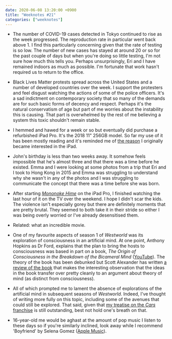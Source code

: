 ```yaml
---
date: 2020-06-08 13:20:00 +0900
title: "Weeknotes #21"
categories: ["weeknotes"]
---
```


- The number of COVID-19 cases detected in Tokyo continued to rise as the week progressed. The reproduction rate in particular went back above 1. I find this particularly concerning given that the rate of testing is so low. The number of new cases has stayed at around 20 or so for the past couple of days but when you're doing so little testing, I'm not sure how much this tells you. Perhaps unsurprisingly, Eri and I have remained indoors as much as possible. I'm fortunate that work hasn't required us to return to the office.

- Black Lives Matter protests spread across the United States and a number of developed countries over the week. I support the protesters and feel disgust watching the actions of some of the police officers. It's a sad indictment on contemporary society that so many of the demands are for such basic forms of decency and respect. Perhaps it's the natural conservatism of age but part of me worries about the instability this is causing. That part is overwhelmed by the rest of me believing a system this toxic shouldn't remain stable.

- I hemmed and hawed for a week or so but eventually did purchase a refurbished iPad Pro. It's the 2018 11" 256GB model. So far my use of it has been mostly reading and it's reminded me of [the reason](https://inqk.net/weblog/2010/435/) I originally became interested in the iPad.

- John's birthday is less than two weeks away. It somehow feels impossible that he's almost three and that there was a time before he existed. Emma and I were looking at some photos from a trip that Eri and I took to Hong Kong in 2015 and Emma was struggling to understand why she wasn't in any of the photos and I was struggling to communicate the concept that there was a time before she was born.

- After starting [_Mononoke Hime_](https://en.wikipedia.org/wiki/Princess_Mononoke) on the iPad Pro, I finished watching the last hour of it on the TV over the weekend. I hope I didn't scar the kids. The violence isn't especially gorey but there are definitely moments that are pretty brutal. They seemed to both take it in their stride so either I was being overly worried or I've already desensitised them.

- Related: what an incredible movie.

- One of my favourite aspects of season 1 of _Westworld_ was its exploration of consciousness in an artificial mind. At one point, Anthony Hopkins as Dr Ford, explains that the plan to bring the hosts to consciousness was based in part on a book, _The Origin of Consciousness in the Breakdown of the Bicameral Mind_ ([YouTube](https://youtu.be/fs9Wyuub3jY)). The theory of the book has been debunked but Scott Alexander has written [a review of the book](https://slatestarcodex.com/2020/06/01/book-review-origin-of-consciousness-in-the-breakdown-of-the-bicameral-mind/) that makes the interesting observation that the ideas in the book transfer over pretty cleanly to an argument about theory of mind (as distinct from consciousness).

- All of which prompted me to lament the absence of explorations of the artificial mind in subsequent seasons of _Westworld_. Indeed, I've thought of writing more fully on this topic, including some of the avenues that could still be explored. That said, given that [my treatise on the _Cars_ franchise](https://updates.inqk.net/post/1564035413.html) is still outstanding, best not hold one's breath on that.

- 16-year-old me would be aghast at the amount of pop music I listen to these days so if you're similarly inclined, look away while I recommend 'Boyfriend' by Selena Gomez ([Apple Music](https://music.apple.com/us/album/boyfriend/1506661706?i=1506661711)).
